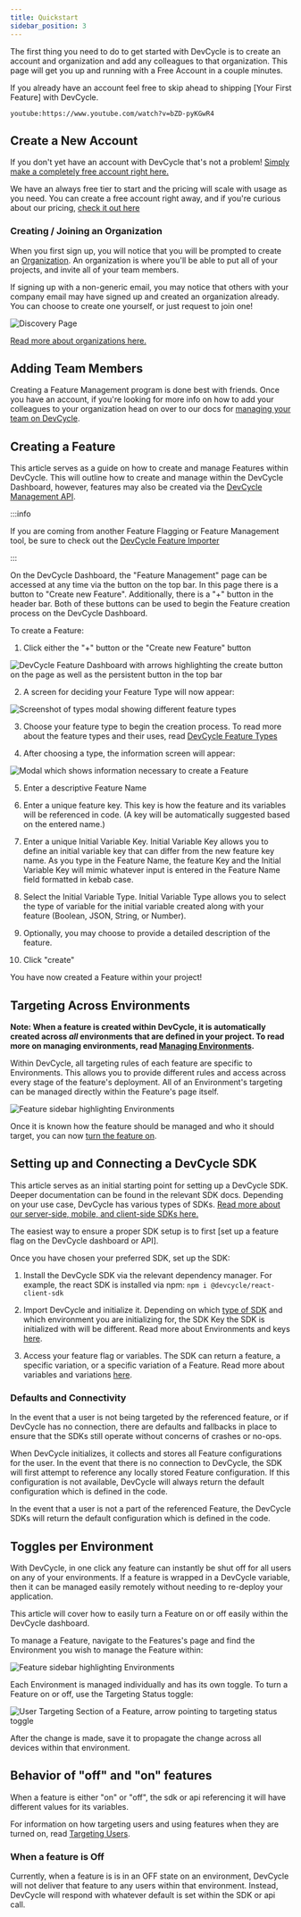 ```yaml
---
title: Quickstart
sidebar_position: 3
---
```


The first thing you need to do to get started with DevCycle is to create an account and organization and add any colleagues to that organization. This page will get you up and running with a Free Account in a couple minutes.

If you already have an account feel free to skip ahead to shipping [Your First Feature] with DevCycle.

`youtube:https://www.youtube.com/watch?v=bZD-pyKGwR4`

## Create a New Account

If you don't yet have an account with DevCycle that's not a problem! [Simply make a completely free account right here.](https://app.devcycle.com/?isSignUp=true)

We have an always free tier to start and the pricing will scale with usage as you need. You can create a free account right away, and if you're curious about our pricing, [check it out here](https://devcycle.com/pricing)

### Creating / Joining an Organization

When you first sign up, you will notice that you will be prompted to create an [Organization](/essentials/organizations). An organization is where you'll be able to put all of your projects, and invite all of your team members.

If signing up with a non-generic email, you may notice that others with your company email may have signed up and created an organization already. You can choose to create one yourself, or just request to join one!

![Discovery Page](/may-2023-organization-discover.png)

[Read more about organizations here.](/essentials/organizations)

## Adding Team Members

Creating a Feature Management program is done best with friends. Once you have an account, if you're looking for more info on how to add your colleagues to your organization head on over to our docs for [managing your team on DevCycle](/essentials/organizations).

## Creating a Feature

This article serves as a guide on how to create and manage Features within DevCycle. This will outline how to create and manage within the DevCycle Dashboard, however, features may also be created via the [DevCycle Management API](/management-api/).

:::info

If you are coming from another Feature Flagging or Feature Management tool, be sure to check out the [DevCycle Feature Importer](/integrations/feature-importer)

:::

On the DevCycle Dashboard, the "Feature Management" page can be accessed at any time via the button on the top bar. In this page there is a button to "Create new Feature". Additionally, there is a "+" button in the header bar. Both of these buttons can be used to begin the Feature creation process on the DevCycle Dashboard.

To create a Feature:

1. Click either the "+" button or the "Create new Feature" button

![DevCycle Feature Dashboard with arrows highlighting the create button on the page as well as the persistent button in the top bar](/march-2022-create.png)

2. A screen for deciding your Feature Type will now appear:

![Screenshot of types modal showing different feature types](/december_2021_types.png)

3. Choose your feature type to begin the creation process. To read more about the feature types and their uses, read [DevCycle Feature Types](/essentials/features)

4. After choosing a type, the information screen will appear:

![Modal which shows information necessary to create a Feature](/april-2023-create-feature-modal.png) 

5. Enter a descriptive Feature Name

6. Enter a unique feature key. This key is how the feature and its variables will be referenced in code. (A key will be automatically suggested based on the entered name.)

7. Enter a unique Initial Variable Key. 
Initial Variable Key allows you to define an initial variable key that can differ from the new feature key name. As you type in the Feature Name, the feature Key and the Initial Variable Key will mimic whatever input is entered in the Feature Name field formatted in kebab case.

8. Select the Initial Variable Type. 
Initial Variable Type allows you to select the type of variable for the initial variable created along with your feature (Boolean, JSON, String, or Number).

9. Optionally, you may choose to provide a detailed description of the feature.

10. Click "create"

You have now created a Feature within your project!


## Targeting Across Environments

**Note: When a feature is created within DevCycle, it is automatically created across _all_ environments that are defined in your project. To read more on managing environments, read [Managing Environments](/essentials/environments).**

Within DevCycle, all targeting rules of each feature are specific to Environments. This allows you to provide different rules and access across every stage of the feature's deployment. All of an Environment's targeting can be managed directly within the Feature's page itself.

![Feature sidebar highlighting Environments](/march-2022-environments.png)

Once it is known how the feature should be managed and who it should target, you can now [turn the feature on](#).


## Setting up and Connecting a DevCycle SDK
This article serves as an initial starting point for setting up a DevCycle SDK. Deeper documentation can be found in the relevant SDK docs. Depending on your use case, DevCycle has various types of SDKs. [Read more about our server-side, mobile, and client-side SDKs here.](/sdk/)

The easiest way to ensure a proper SDK setup is to first [set up a feature flag on the DevCycle dashboard or API].

Once you have chosen your preferred SDK, set up the SDK:

1. Install the DevCycle SDK via the relevant dependency manager. For example, the react SDK is installed via npm: ```npm i @devcycle/react-client-sdk```

2. Import DevCycle and initialize it. Depending on which [type of SDK](/sdk/) and which environment you are initializing for, the SDK Key the SDK is initialized with will be different. Read more about Environments and keys [here](#to-do).

3. Access your feature flag or variables. The SDK can return a feature, a specific variation, or a specific variation of a Feature. Read more about variables and variations [here](/essentials/features/variables).

### Defaults and Connectivity
In the event that a user is not being targeted by the referenced feature, or if DevCycle has no connection, there are defaults and fallbacks in place to ensure that the SDKs still operate without concerns of crashes or no-ops.

When DevCycle initializes, it collects and stores all Feature configurations for the user. In the event that there is no connection to DevCycle, the SDK will first attempt to reference any locally stored Feature configuration. If this configuration is not available, DevCycle will always return the default configuration which is defined in the code.

In the event that a user is not a part of the referenced Feature, the DevCycle SDKs will return the default configuration which is defined in the code.


## Toggles per Environment

With DevCycle, in one click any feature can instantly be shut off for all users on any of your environments. If a feature is wrapped in a DevCycle variable, then it can be managed easily remotely without needing to re-deploy your application.

This article will cover how to easily turn a Feature on or off easily within the DevCycle dashboard.

To manage a Feature, navigate to the Features's page and find the Environment you wish to manage the Feature within:

![Feature sidebar highlighting Environments](/march-2022-environments.png)


Each Environment is managed individually and has its own toggle. To turn a Feature on or off, use the Targeting Status toggle:


![User Targeting Section of a Feature, arrow pointing to targeting status toggle](/march-2022-env-toggle.png)

After the change is made, save it to propagate the change across all devices within that environment.

## Behavior of "off" and "on" features

When a feature is either "on" or "off", the sdk or api referencing it will have different values for its variables.

For information on how targeting users and using features when they are turned on, read [Targeting Users](/essentials/targeting).

### When a feature is Off

Currently, when a feature is is in an OFF state on an environment, DevCycle will not deliver that feature to any users within that environment. Instead, DevCycle will respond with whatever default is set within the SDK or api call.


